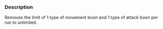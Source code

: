 ﻿### Description
Removes the limit of 1 type of movement boon and 1 type of attack boon per run to unlimited.